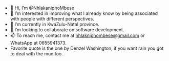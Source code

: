 - 👋 Hi, I’m @NhlakaniphoMbese
- 👀 I’m interested in improving what I already know by being associated with people with different perspectives.
- 🌱 I’m currently in KwaZulu-Natal province.
- 💞️ I’m looking to collaborate on software development.
- 📫 To reach me, contact me at nhlakniphombese@gmail.com or WhatsApp at 0655941373.
- Favorite quote is the one by Denzel Washington; if you want rain you got to deal with the mud too.
<!---
NhlakaniphoMbese/NhlakaniphoMbese is a ✨ special ✨ repository because its `README.md` (this file) appears on your GitHub profile.
You can click the Preview link to take a look at your changes.
--->
